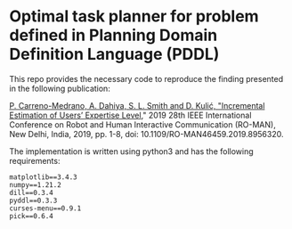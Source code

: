 # Optimal task planner for problem defined in Planning Domain Definition Language (PDDL)

This repo provides the necessary code to reproduce the finding presented in the following publication:

[P. Carreno-Medrano, A. Dahiya, S. L. Smith and D. Kulić, "Incremental Estimation of Users’ Expertise Level](https://ieeexplore.ieee.org/abstract/document/8956320)," 2019 28th IEEE International Conference on Robot and Human Interactive Communication (RO-MAN), New Delhi, India, 2019, pp. 1-8, doi: 10.1109/RO-MAN46459.2019.8956320.
 
The implementation is written using python3 and has the following requirements:

```
matplotlib==3.4.3
numpy==1.21.2
dill==0.3.4
pyddl==0.3.3
curses-menu==0.9.1
pick==0.6.4
```

